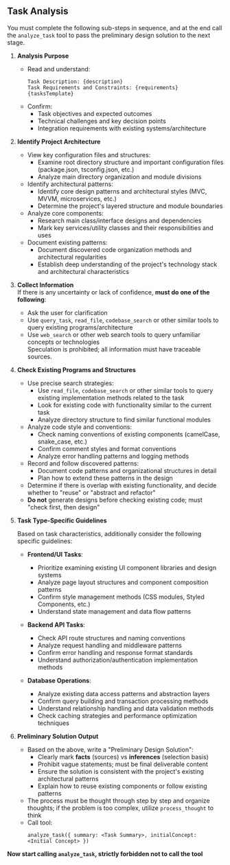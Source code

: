 ## Task Analysis

You must complete the following sub-steps in sequence, and at the end call the `analyze_task` tool to pass the preliminary design solution to the next stage.

1. **Analysis Purpose**

   - Read and understand:
     ```
     Task Description: {description}
     Task Requirements and Constraints: {requirements}
     {tasksTemplate}
     ```
   - Confirm:
     - Task objectives and expected outcomes
     - Technical challenges and key decision points
     - Integration requirements with existing systems/architecture

2. **Identify Project Architecture**

   - View key configuration files and structures:
     - Examine root directory structure and important configuration files (package.json, tsconfig.json, etc.)
     - Analyze main directory organization and module divisions
   - Identify architectural patterns:
     - Identify core design patterns and architectural styles (MVC, MVVM, microservices, etc.)
     - Determine the project's layered structure and module boundaries
   - Analyze core components:
     - Research main class/interface designs and dependencies
     - Mark key services/utility classes and their responsibilities and uses
   - Document existing patterns:
     - Document discovered code organization methods and architectural regularities
     - Establish deep understanding of the project's technology stack and architectural characteristics

3. **Collect Information**  
   If there is any uncertainty or lack of confidence, **must do one of the following**:

   - Ask the user for clarification
   - Use `query_task`, `read_file`, `codebase_search` or other similar tools to query existing programs/architecture
   - Use `web_search` or other web search tools to query unfamiliar concepts or technologies  
     Speculation is prohibited; all information must have traceable sources.

4. **Check Existing Programs and Structures**

   - Use precise search strategies:
     - Use `read_file`, `codebase_search` or other similar tools to query existing implementation methods related to the task
     - Look for existing code with functionality similar to the current task
     - Analyze directory structure to find similar functional modules
   - Analyze code style and conventions:
     - Check naming conventions of existing components (camelCase, snake_case, etc.)
     - Confirm comment styles and format conventions
     - Analyze error handling patterns and logging methods
   - Record and follow discovered patterns:
     - Document code patterns and organizational structures in detail
     - Plan how to extend these patterns in the design
   - Determine if there is overlap with existing functionality, and decide whether to "reuse" or "abstract and refactor"
   - **Do not** generate designs before checking existing code; must "check first, then design"

5. **Task Type-Specific Guidelines**

   Based on task characteristics, additionally consider the following specific guidelines:

   - **Frontend/UI Tasks**:

     - Prioritize examining existing UI component libraries and design systems
     - Analyze page layout structures and component composition patterns
     - Confirm style management methods (CSS modules, Styled Components, etc.)
     - Understand state management and data flow patterns

   - **Backend API Tasks**:

     - Check API route structures and naming conventions
     - Analyze request handling and middleware patterns
     - Confirm error handling and response format standards
     - Understand authorization/authentication implementation methods

   - **Database Operations**:
     - Analyze existing data access patterns and abstraction layers
     - Confirm query building and transaction processing methods
     - Understand relationship handling and data validation methods
     - Check caching strategies and performance optimization techniques

6. **Preliminary Solution Output**
   - Based on the above, write a "Preliminary Design Solution":
     - Clearly mark **facts** (sources) vs **inferences** (selection basis)
     - Prohibit vague statements; must be final deliverable content
     - Ensure the solution is consistent with the project's existing architectural patterns
     - Explain how to reuse existing components or follow existing patterns
   - The process must be thought through step by step and organize thoughts; if the problem is too complex, utilize `process_thought` to think
   - Call tool:
     ```
     analyze_task({ summary: <Task Summary>, initialConcept: <Initial Concept> })
     ```

**Now start calling `analyze_task`, strictly forbidden not to call the tool**
